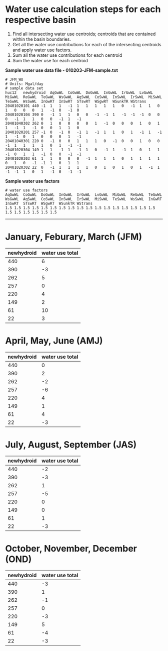 # Water use calculation steps for each respective basin

1. Find all intersecting water use centroids; centroids that are contained within the basin boundaries.
2. Get all the water use contributions for each of the intersecting centroids and apply water use factors. 
3. Sum all the water use contributions for each centroid
4. Sum the water use for each centroid 

**Sample water use data file - 010203-JFM-sample.txt**
```
# JFM_WU																								
# Units: Mgal/day																								
# sample data set
huc12	newhydroid	AqGwWL	CoGwWL	DoGwWL	InGwWL	IrGwWL	LvGwWL	MiGwWL	ReGwWL	TeGwWL	WsGwWL	AqSwWL	CoSwWL	InSwWL	IrSwWL	MiSwWL	TeSwWL	WsSwWL	InGwRT	InSwRT	STswRT	WSgwRT	WSunkTR	WStrans
20401020101	440	-1	1	1	-1	1	1	1	1	1	0	-1	1	1	0	1	0	0	0	1	-1	0	-1	0
20401020104	390	0	-1	1	1	0	0	-1	-1	1	-1	-1	-1	0	0	0	-1	1	1	0	0	-1	1	-1
20401040302	262	0	1	0	0	0	0	1	-1	0	0	0	1	0	1	1	-1	1	-1	0	0	1	1	0
20401020201	257	-1	0	-1	0	-1	1	-1	1	1	0	1	-1	1	-1	1	-1	0	1	0	0	0	1	-1
20401040301	220	0	-1	0	0	1	1	1	0	-1	0	0	1	0	0	-1	1	1	1	1	0	1	-1	-1
20401020304	149	1	1	-1	1	-1	1	0	-1	1	-1	1	0	1	1	-1	0	1	1	-1	0	0	-1	-1
20401020303	61	1	1	0	0	0	-1	1	1	1	0	1	1	1	1	0	1	0	-1	-1	1	0	1	1
20401020302	22	0	-1	1	1	1	1	0	1	0	1	0	1	-1	1	-1	-1	1	0	1	-1	0	-1	-1
```

**Sample water use factors**
```
# water use factors																									
AqGwWL	CoGwWL	DoGwWL	InGwWL	IrGwWL	LvGwWL	MiGwWL	ReGwWL	TeGwWL	WsGwWL	AqSwWL	CoSwWL	InSwWL	IrSwWL	MiSwWL	TeSwWL	WsSwWL	InGwRT	InSwRT	STswRT	WSgwRT	WSunkTR	WStrans
1.5	1.5	1.5	1.5	1.5	1.5	1.5	1.5	1.5	1.5	1.5	1.5	1.5	1.5	1.5	1.5	1.5	1.5	1.5	1.5	1.5	1.5	1.5	
```

---
# January, Feburary, March (JFM)

| newhydroid       | water use total|                                                                              
| ----------       | ----------- 	|		                                                                               
|440               | 6 				|
|390               | -3				|
|262               | 5 				|
|257               | 0 				|
|220               | 4 				|
|149               | 2 				|
|61                | 10				|
|22                | 3				|


# April, May, June (AMJ)

| newhydroid       | water use total|                                                                              
| ----------       | ----------- 	|		                                                                               
|440               | 0 				|
|390               | 2				|
|262               | -2				|
|257               | -6				|
|220               | 4				|
|149               | 1 				|
|61                | 4				|
|22                | -3				|

# July, August, September (JAS)

| newhydroid       | water use total|                                                                              
| ----------       | ----------- 	|		                                                                               
|440               | -2 			|
|390               | -3				|
|262               | 1				|
|257               | -5				|
|220               | 0				|
|149               | 0 				|
|61                | 1				|
|22                | -3				|

# October, November, December (OND)

| newhydroid       | water use total|                                                                              
| ----------       | ----------- 	|		                                                                               
|440               | -3 			|
|390               | 1				|
|262               | -1				|
|257               | 0				|
|220               | -3				|
|149               | 5				|
|61                | -4				|
|22                | -3				|